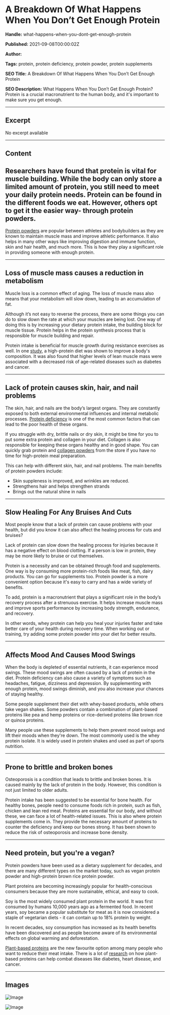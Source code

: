 # A Breakdown Of What Happens When You Don’t Get Enough Protein

**Handle:** what-happens-when-you-dont-get-enough-protein

**Published:** 2021-09-08T00:00:02Z

**Author:**  

**Tags:** protein, protein deficiency, protein powder, protein supplements

**SEO Title:** A Breakdown Of What Happens When You Don’t Get Enough Protein

**SEO Description:** What Happens When You Don’t Get Enough Protein? Protein is a crucial macronutrient to the human body, and it's important to make sure you get enough. 

---

## Excerpt

No excerpt available

---

## Content

## Researchers have found that protein is vital for muscle building. While the body can only store a limited amount of protein, you still need to meet your daily protein needs. Protein can be found in the different foods we eat. However, others opt to get it the easier way- through protein powders.

[Protein powders](https://www.vpa.com.au/collections/protein-powder) are popular between athletes and bodybuilders as they are known to maintain muscle mass and improve athletic performance. It also helps in many other ways like improving digestion and immune function, skin and hair health, and much more. This is how they play a significant role in providing someone with enough protein.

---

## Loss of muscle mass causes a reduction in metabolism

Muscle loss is a common effect of aging. The loss of muscle mass also means that your metabolism will slow down, leading to an accumulation of fat.

Although it’s not easy to reverse the process, there are some things you can do to slow down the rate at which your muscles are being lost. One way of doing this is by increasing your dietary protein intake, the building block for muscle tissue. Protein helps in the protein synthesis process that is responsible for muscle building and repair.

Protein intake is beneficial for muscle growth during resistance exercises as well. In one [study](https://jissn.biomedcentral.com/articles/10.1186/1550-2783-11-19), a high-protein diet was shown to improve a body's composition. It was also found that higher levels of lean muscle mass were associated with a decreased risk of age-related diseases such as diabetes and cancer.

---

## Lack of protein causes skin, hair, and nail problems

The skin, hair, and nails are the body’s largest organs. They are constantly exposed to both external environmental influences and internal metabolic processes. [Protein deficiency](https://pubmed.ncbi.nlm.nih.gov/13963281/) is one of the most common factors that can lead to the poor health of these organs.

If you struggle with dry, brittle nails or dry skin, it might be time for you to put some extra protein and collagen in your diet. Collagen is also responsible for keeping these organs healthy and in good shape. You can quickly grab protein and [collagen powders](https://www.vpa.com.au/products/collagen-pro) from the store if you have no time for high-protein meal preparation.

This can help with different skin, hair, and nail problems. The main benefits of protein powders include:

- Skin suppleness is improved, and wrinkles are reduced.
- Strengthens hair and helps strengthen strands
- Brings out the natural shine in nails

---

## Slow Healing For Any Bruises And Cuts

Most people know that a lack of protein can cause problems with your health, but did you know it can also affect the healing process for cuts and bruises?

Lack of protein can slow down the healing process for injuries because it has a negative effect on blood clotting. If a person is low in protein, they may be more likely to bruise or cut themselves.

Protein is a necessity and can be obtained through food and supplements. One way is by consuming more protein-rich foods like meat, fish, dairy products. You can go for supplements too. Protein powder is a more convenient option because it's easy to carry and has a wide variety of benefits.

To add, protein is a macronutrient that plays a significant role in the body’s recovery process after a strenuous exercise. It helps increase muscle mass and improve sports performance by increasing body strength, endurance, and recovery.

In other words, whey protein can help you heal your injuries faster and take better care of your health during recovery time. When working out or training, try adding some protein powder into your diet for better results.

---

## Affects Mood And Causes Mood Swings

When the body is depleted of essential nutrients, it can experience mood swings. These mood swings are often caused by a lack of protein in the diet. Protein deficiency can also cause a variety of symptoms such as headaches, fatigue, dizziness and depression. By supplementing with enough protein, mood swings diminish, and you also increase your chances of staying healthy.

Some people supplement their diet with whey-based products, while others take vegan shakes. Some powders contain a combination of plant-based proteins like pea and hemp proteins or rice-derived proteins like brown rice or quinoa proteins.

Many people use these supplements to help them prevent mood swings and lift their moods when they're down. The most commonly used is the whey protein isolate. It is widely used in protein shakes and used as part of sports nutrition.

---

## Prone to brittle and broken bones

Osteoporosis is a condition that leads to brittle and broken bones. It is caused mainly by the lack of protein in the body. However, this condition is not just limited to older adults.

Protein intake has been suggested to be essential for bone health. For healthy bones, people need to consume foods rich in protein, such as fish, chicken and lean red meat. Proteins are essential for our body, and without these, we can face a lot of health-related issues. This is also where protein supplements come in. They provide the necessary amount of proteins to counter the deficiency and keep our bones strong. It has been shown to reduce the risk of osteoporosis and increase bone density.

---

## Need protein, but you're a vegan?

Protein powders have been used as a dietary supplement for decades, and there are many different types on the market today, such as vegan protein powder and high-protein brown rice protein powder.

Plant proteins are becoming increasingly popular for health-conscious consumers because they are more sustainable, ethical, and easy to cook.

Soy is the most widely consumed plant protein in the world. It was first consumed by humans 10,000 years ago as a fermented food. In recent years, soy became a popular substitute for meat as it is now considered a staple of vegetarian diets - it can contain up to 18% protein by weight.

In recent decades, soy consumption has increased as its health benefits have been discovered and as people become aware of its environmental effects on global warming and deforestation.

[Plant-based proteins](https://www.vpa.com.au/products/premium-plant-vegan-protein) are the new favourite option among many people who want to reduce their meat intake. There is a lot of [research](https://www.ncbi.nlm.nih.gov/pmc/articles/PMC5466941/) on how plant-based proteins can help combat diseases like diabetes, heart disease, and cancer.

---

## Images

![Image](undefined)

![Image](undefined)

